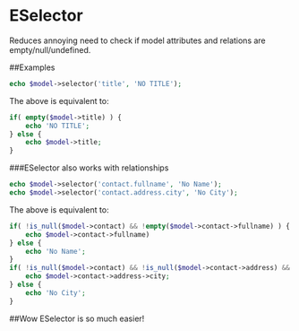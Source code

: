 # ESelector
Reduces annoying need to check if model attributes and relations are empty/null/undefined.

##Examples

```php
echo $model->selector('title', 'NO TITLE'); 
```
The above is equivalent to:
```php
if( empty($model->title) ) {
	echo 'NO TITLE';
} else {
	echo $model->title;
}
```

###ESelector also works with relationships
```php
echo $model->selector('contact.fullname', 'No Name');
echo $model->selector('contact.address.city', 'No City');
```

The above is equivalent to:
```php
if( !is_null($model->contact) && !empty($model->contact->fullname) ) {
	echo $model->contact->fullname)
} else {
	echo 'No Name';
}
if( !is_null($model->contact) && !is_null($model->contact->address) && !empty($model->contact->address->city) ) {
	echo $model->contact->address->city;
} else {
	echo 'No City';
}
```

##Wow ESelector is so much easier!
